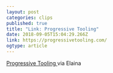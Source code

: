 ```yaml
---
layout: post 
categories: clips 
published: true 
title: "Link: Progressive Tooling" 
date: 2018-09-05T15:04:29.266Z 
link: https://progressivetooling.com/ 
ogtype: article 
---
```

[ Progressive Tooling ]( https://progressivetooling.com/ ) 
via Elaina 